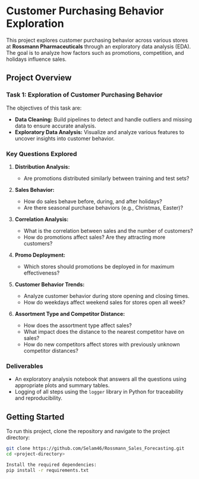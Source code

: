 # Customer Purchasing Behavior Exploration

This project explores customer purchasing behavior across various stores at **Rossmann Pharmaceuticals** through an exploratory data analysis (EDA). The goal is to analyze how factors such as promotions, competition, and holidays influence sales.

## Project Overview

### Task 1: Exploration of Customer Purchasing Behavior

The objectives of this task are:

- **Data Cleaning:** Build pipelines to detect and handle outliers and missing data to ensure accurate analysis.
- **Exploratory Data Analysis:** Visualize and analyze various features to uncover insights into customer behavior.

### Key Questions Explored

1. **Distribution Analysis:**
   - Are promotions distributed similarly between training and test sets?
  
2. **Sales Behavior:**
   - How do sales behave before, during, and after holidays?
   - Are there seasonal purchase behaviors (e.g., Christmas, Easter)?

3. **Correlation Analysis:**
   - What is the correlation between sales and the number of customers?
   - How do promotions affect sales? Are they attracting more customers?

4. **Promo Deployment:**
   - Which stores should promotions be deployed in for maximum effectiveness?

5. **Customer Behavior Trends:**
   - Analyze customer behavior during store opening and closing times.
   - How do weekdays affect weekend sales for stores open all week?

6. **Assortment Type and Competitor Distance:**
   - How does the assortment type affect sales?
   - What impact does the distance to the nearest competitor have on sales?
   - How do new competitors affect stores with previously unknown competitor distances?

### Deliverables

- An exploratory analysis notebook that answers all the questions using appropriate plots and summary tables.
- Logging of all steps using the `logger` library in Python for traceability and reproducibility.

## Getting Started

To run this project, clone the repository and navigate to the project directory:

```bash
git clone https://github.com/Selam46/Rossmann_Sales_Forecasting.git
cd <project-directory>

Install the required dependencies:
pip install -r requirements.txt